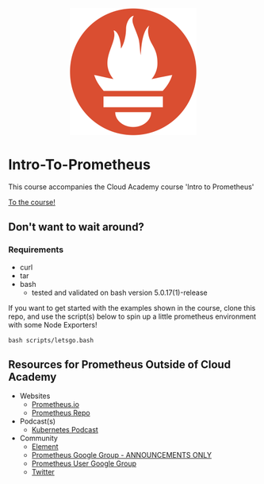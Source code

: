<div style="text-align:center"><img src="prometheus.png" /></div>

# Intro-To-Prometheus

This course accompanies the Cloud Academy course 'Intro to Prometheus'

[To the course!](https://www.example.com)

## Don't want to wait around? 

### Requirements
- curl
- tar
- bash 
  - tested and validated on bash version 5.0.17(1)-release

If you want to get started with the examples shown in the course, clone this repo, and use the script(s) below to spin up a little prometheus environment with some Node Exporters!

```
bash scripts/letsgo.bash
```

## Resources for Prometheus Outside of Cloud Academy

- Websites
  - [Prometheus.io](https://prometheus.io/)
  - [Prometheus Repo](https://github.com/prometheus/prometheus)
- Podcast(s)
  - [Kubernetes Podcast](https://kubernetespodcast.com/episode/037-prometheus-and-openmetrics/)
- Community
  - [Element](https://app.element.io/#/room/#prometheus:matrix.org)
  - [Prometheus Google Group - ANNOUNCEMENTS ONLY](https://groups.google.com/g/prometheus-announce)
  - [Prometheus User Google Group](https://groups.google.com/g/prometheus-users)
  - [Twitter](https://twitter.com/PrometheusIO)